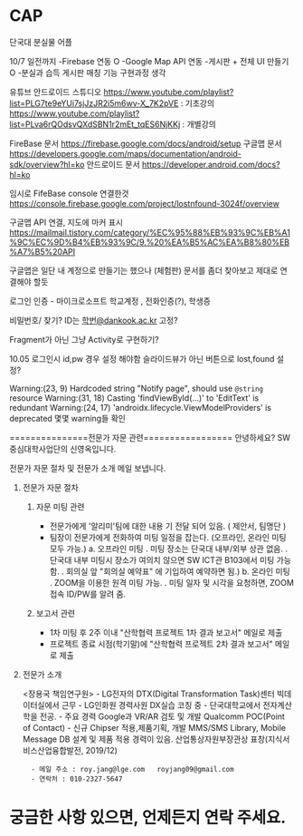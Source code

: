 # CAP

단국대 분실물 어플

10/7 일전까지
-Firebase 연동 O
-Google Map API 연동
-게시판 + 전체 UI 만들기 O
-분실과 습득 게시판 매칭 기능 구현과정 생각

유튜브 안드로이드 스튜디오
https://www.youtube.com/playlist?list=PLG7te9eYUi7sjJzJR2i5m6wv-X_7K2pVE : 기초강의
https://www.youtube.com/playlist?list=PLva6rQOdsvQXdSBN1r2mEt_tqES6NjKKj : 개별강의

FireBase 문서
https://firebase.google.com/docs/android/setup
구글맵 문서
https://developers.google.com/maps/documentation/android-sdk/overview?hl=ko
안드로이드 문서
https://developer.android.com/docs?hl=ko

임시로 FifeBase console 연결한것
https://console.firebase.google.com/project/lostnfound-3024f/overview

구글맵 API 연결, 지도에 마커 표시
https://mailmail.tistory.com/category/%EC%95%88%EB%93%9C%EB%A1%9C%EC%9D%B4%EB%93%9C/9.%20%EA%B5%AC%EA%B8%80%EB%A7%B5%20API

구글맵은 일단 내 계정으로 만들기는 했으나 (체험판)
문서를 좀더 찾아보고 제대로 연결해야 할듯

로그인 인증 - 마이크로소프트 학교계정 , 전화인증(?), 학생증 

비밀번호/ 찾기?
ID는 학번@dankook.ac.kr 고정?

Fragment가 아닌 그냥 Activity로 구현하기?


10.05
로그인시 id,pw 경우 설정 해야함
슬라이드뷰가 아닌 버튼으로 lost,found 설정?

Warning:(23, 9) Hardcoded string "Notify page", should use `@string` resource
Warning:(31, 18) Casting 'findViewById(...)' to 'EditText' is redundant
Warning:(24, 17) 'androidx.lifecycle.ViewModelProviders' is deprecated
몇몇 warning들 확인




===============전문가 자문 관련=================
안녕하세요?
SW중심대학사업단의 신영옥입니다.

전문가 자문 절차 및 전문가 소개 메일 보냅니다.

1. 전문가 자문 절차

    1) 자문 미팅 관련 
        - 전문가에게 '알리미'팀에 대한 내용 기 전달 되어 있음. ( 제안서, 팀명단 )
        - 팀장이 전문가에게 전화하여 미팅 일정을 잡는다. (오프라인, 온라인 미팅 모두 가능.)
           a. 오프라인 미팅
               . 미팅 장소는 단국대 내부/외부 상관 없음.
               . 단국대 내부 미팅시 장소가 여의치 않으면 SW ICT관 B103에서 미팅 가능함.
               . 회의실 앞 "회의실 예약표" 에 기입하여 예약하면 됨.)
            b. 온라인 미팅
                . ZOOM을 이용한 원격 미팅 가능.
                . 미팅 일자 및 시각을 요청하면, ZOOM 접속 ID/PW를 알려 줌.

    2) 보고서 관련
        - 1차 미팅 후 2주 이내 "산학협력 프로젝트 1차 결과 보고서" 메일로 제출
        -  프로젝트 종료 시점(학기말)에 "산학협력 프로젝트 2차 결과 보고서" 메일로 제출

2. 전문가 소개

    <장용국 책임연구원>
        -  LG전자의 DTX(Digital Transformation Task)센터 빅데이터실에서 근무
        -  LG인화원 경력사원 DX실습 코칭 중
        -  단국대학교에서 전자계산학을 전공.
        - 주요 경력
          Google과 VR/AR 검토 및 개발
          Qualcomm POC(Point of Contact) - 신규 Chipser 적용,제품기획, 개발
          MMS/SMS Library, Mobile Message DB 설계 및 제품 적용 경력이 있음.
          산업통상자원부장관상 표창(지식서비스산업융합발전, 2019/12)
        
         - 메일 주소 : roy.jang@lge.com   royjang09@gmail.com
         - 연락처 : 010-2327-5647
 
  궁금한 사항 있으면, 언제든지 연락 주세요.
  ==================================================================
